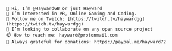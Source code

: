 
    👋 Hi, I’m @HaywardGB or just Hayward
    👀 I’m interested in VR, Online Gaming and Coding.
    🌱 Follow me on Twitch: [https://twitch.tv/haywardgg](https://twitch.tv/haywardgg)
    💞️ I’m looking to collaborate on any open source project
    📫 How to reach me: hayward@protonmail.com
    🙏 Always grateful for donations: https://paypal.me/hayward72
